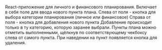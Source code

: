 React-приложение для личного и финансового планирования.
Включает в себя поле для ввода нового пункта плана.
Слева от поля - кнопка для выбора категории планирования (личное или финансовое)
Справа от поля - кнопка для добавления нового пункта
Добавление происходит только в ту категорию, которую заранее выбрали.
Пункты плана можно отметить выполненными, щёлкнув по соответствующему чекбоксу слева от самого пункта.
При наведении на пункт появляется кнопка для удаления.